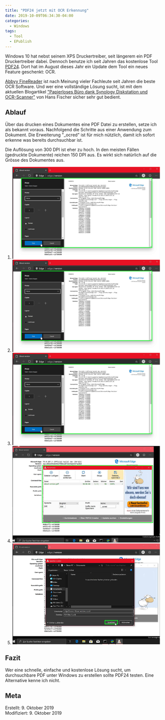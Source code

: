 ```yaml
---
title: "PDF24 jetzt mit OCR Erkennung"
date: 2019-10-09T06:34:30-04:00
categories:
  - Windows
tags:
  - Tool
  - EPublish
---
```


Windows 10 hat nebst seinem XPS Druckertreiber, seit längerem ein PDF Druckertreiber dabei. Dennoch benutze ich seit Jahren das kostenlose Tool [PDF24](https://de.pdf24.org/). Dort hat im August dieses Jahr ein Update dem Tool ein neues Feature geschenkt: OCR.  

[Abbyy FineReader](https://www.abbyy.com/de-de/finereader/) ist nach Meinung vieler Fachleute seit Jahren die beste OCR Software. Und wer eine vollständige Lösung sucht, ist mit dem aktuellen Blogartikel ["Papierloses Büro dank Synology Diskstation und OCR-Scanner"](https://technikblog.ch/2019/08/papierloses-buero-dank-synology-diskstation-und-ocr-scanner/) von Hans Fischer sicher sehr gut bedient.  

## Ablauf  

Über das drucken eines Dokumentes eine PDF Datei zu erstellen, setze ich als bekannt voraus. Nachfolgend die Schritte aus einer Anwendung zum Dokument. Die Erweiterung "_ocred" ist für mich nützlich, damit ich sofort erkenne was bereits durchsuchbar ist.  

Die Auflösung von 300 DPI ist eher zu hoch. In den meisten Fällen (gedruckte Dokumente) reichen 150 DPI aus. Es wirkt sich natürlich auf die Grösse des Dokumentes aus.  

1. ![Skript öffnen](../assets/images/66-step1.png)  
2. ![Skript öffnen](../assets/images/66-step2.png)  
3. ![Skript öffnen](../assets/images/66-step3.png)  
4. ![Skript öffnen](../assets/images/66-step4.png)  
5. ![Skript öffnen](../assets/images/66-step5.png)  

## Fazit

Wer eine schnelle, einfache und kostenlose Lösung sucht, um durchsuchbare PDF unter Windows zu erstellen sollte PDF24 testen. Eine Alternative kenne ich nicht.  

## Meta

Erstellt:		9. Oktober 2019  
Modifiziert:	9. Oktober 2019
